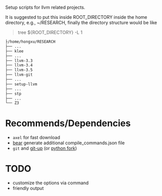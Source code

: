 Setup scripts for llvm related projects.

It is suggested to put this inside ROOT_DIRECTORY inside the home directory, e.g., ~/RESEARCH,
finally the directory structure would be like

> tree ${ROOT_DIRECTORY} -L 1

``` bash
├/home/hongxu/RESEARCH
├── ...
├── klee
├── ...
├── llvm-3.3
├── llvm-3.4
├── llvm-3.5
├── llvm-git
├── ...
├── setup-llvm
├── ...
├── stp
├── ...
└── Z3
```

# Recommends/Dependencies

- `axel` for fast download
- [bear](https://github.com/rizsotto/Bear) generate additional compile_commands.json file
- `git` and [git-up](https://github.com/aanand/git-up) (or [python fork](https://github.com/msiemens/PyGitUp))

# TODO

- customize the options via command
- friendly output
